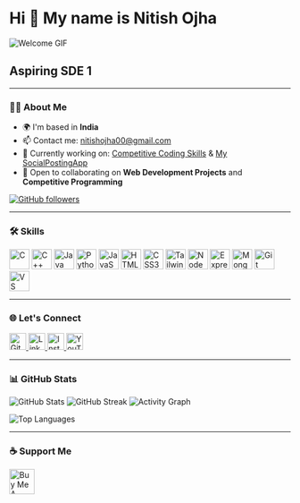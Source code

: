 # Hi 👋 My name is Nitish Ojha

![Welcome GIF](https://user-images.githubusercontent.com/18350557/176309783-0785949b-9127-417c-8b55-ab5a4333674e.gif)

## Aspiring SDE 1

---

### 🧑‍💻 About Me

- 🌍 I'm based in **India**
- 📫 Contact me: [nitishojha00@gmail.com](mailto:nitishojha00@gmail.com)
- 🚀 Currently working on: [Competitive Coding Skills](https://leetcode.com/) & [My SocialPostingApp](https://social-post-app-urni.onrender.com)
- 🤝 Open to collaborating on **Web Development Projects** and **Competitive Programming**

[![GitHub followers](https://img.shields.io/github/followers/Nitishojha00?logo=github&style=for-the-badge&color=0891b2&labelColor=1c1917)](https://github.com/Nitishojha00)

---

### 🛠️ Skills

<p align="left">
  <img src="https://raw.githubusercontent.com/danielcranney/readme-generator/main/public/icons/skills/c-colored.svg" width="36" height="36" alt="C" />
  <img src="https://raw.githubusercontent.com/danielcranney/readme-generator/main/public/icons/skills/cplusplus-colored.svg" width="36" height="36" alt="C++" />
  <img src="https://raw.githubusercontent.com/danielcranney/readme-generator/main/public/icons/skills/java-colored.svg" width="36" height="36" alt="Java" />
  <img src="https://raw.githubusercontent.com/danielcranney/readme-generator/main/public/icons/skills/python-colored.svg" width="36" height="36" alt="Python" />
  <img src="https://raw.githubusercontent.com/danielcranney/readme-generator/main/public/icons/skills/javascript-colored.svg" width="36" height="36" alt="JavaScript" />
  <img src="https://raw.githubusercontent.com/danielcranney/readme-generator/main/public/icons/skills/html5-colored.svg" width="36" height="36" alt="HTML5" />
  <img src="https://raw.githubusercontent.com/danielcranney/readme-generator/main/public/icons/skills/css3-colored.svg" width="36" height="36" alt="CSS3" />
  <img src="https://raw.githubusercontent.com/danielcranney/readme-generator/main/public/icons/skills/tailwindcss-colored.svg" width="36" height="36" alt="TailwindCSS" />
  <img src="https://raw.githubusercontent.com/danielcranney/readme-generator/main/public/icons/skills/nodejs-colored.svg" width="36" height="36" alt="NodeJS" />
  <img src="https://raw.githubusercontent.com/danielcranney/readme-generator/main/public/icons/skills/express-colored.svg" width="36" height="36" alt="Express" />
  <img src="https://raw.githubusercontent.com/danielcranney/readme-generator/main/public/icons/skills/mongodb-colored.svg" width="36" height="36" alt="MongoDB" />
  <img src="https://raw.githubusercontent.com/danielcranney/readme-generator/main/public/icons/skills/git-colored.svg" width="36" height="36" alt="Git" />
  <img src="https://raw.githubusercontent.com/danielcranney/readme-generator/main/public/icons/skills/visualstudiocode.svg" width="36" height="36" alt="VS Code" />
</p>

---

### 🌐 Let's Connect

<p align="left">
  <a href="https://github.com/Nitishojha00" target="_blank">
    <img src="https://raw.githubusercontent.com/danielcranney/readme-generator/main/public/icons/socials/github.svg" alt="GitHub" height="30" />
  </a>
  <a href="https://linkedin.com/in/nitishojha00/" target="_blank">
    <img src="https://raw.githubusercontent.com/danielcranney/readme-generator/main/public/icons/socials/linkedin.svg" alt="LinkedIn" height="30" />
  </a>
  <a href="https://instagram.com/nitishojha00" target="_blank">
    <img src="https://raw.githubusercontent.com/danielcranney/readme-generator/main/public/icons/socials/instagram.svg" alt="Instagram" height="30" />
  </a>
  <a href="https://www.youtube.com/@nitishojhaa" target="_blank">
    <img src="https://raw.githubusercontent.com/danielcranney/readme-generator/main/public/icons/socials/youtube.svg" alt="YouTube" height="30" />
  </a>
</p>

---

### 📊 GitHub Stats

![GitHub Stats](https://github-readme-stats.vercel.app/api?username=Nitishojha00&show_icons=true&title_color=0891b2&text_color=ffffff&icon_color=0891b2&bg_color=1c1917&hide_border=true)
![GitHub Streak](https://github-readme-streak-stats.herokuapp.com/?user=Nitishojha00&stroke=ffffff&background=1c1917&ring=0891b2&fire=0891b2&currStreakNum=ffffff&currStreakLabel=0891b2&sideNums=ffffff&sideLabels=ffffff&dates=ffffff&hide_border=true)
![Activity Graph](https://github-readme-activity-graph.cyclic.app/graph?username=Nitishojha00&bg_color=1c1917&color=ffffff&line=0891b2&point=ffffff&area=true&hide_border=true&custom_title=GitHub%20Activity)

![Top Languages](https://github-readme-stats.vercel.app/api/top-langs/?username=Nitishojha00&langs_count=10&title_color=0891b2&text_color=ffffff&icon_color=0891b2&bg_color=1c1917&hide_border=true)

---

### ☕ Support Me

<p>
  <a href="https://www.buymeacoffee.com/nitishojha6" target="_blank">
    <img src="https://cdn.buymeacoffee.com/buttons/v2/default-yellow.png" alt="Buy Me A Coffee" style="height: 45px;" />
  </a>
</p>
